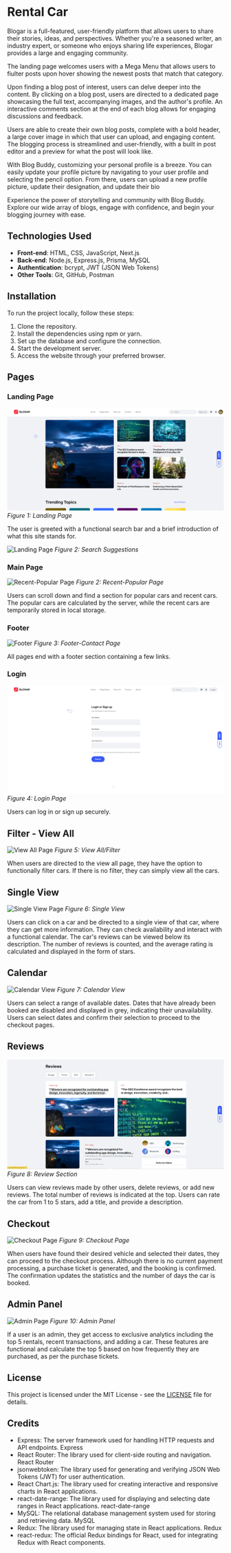 # Rental Car

Blogar is a full-featured, user-friendly platform that allows users to share their stories, ideas, and perspectives. Whether you're a seasoned writer, an industry expert, or someone who enjoys sharing life experiences, Blogar provides a large and engaging community.

The landing page welcomes users with a Mega Menu that allows users to fiulter posts upon hover showing the newest posts that match that category.

Upon finding a blog post of interest, users can delve deeper into the content. By clicking on a blog post, users are directed to a dedicated page showcasing the full text, accompanying images, and the author's profile. An interactive comments section at the end of each blog allows for engaging discussions and feedback.

Users are able to create their own blog posts, complete with a bold header, a large cover image in which that user can upload, and engaging content. The blogging process is streamlined and user-friendly, with a built in post editor and a preview for what the post will look like.

With Blog Buddy, customizing your personal profile is a breeze. You can easily update your profile picture by navigating to your user profile and selecting the pencil option. From there, users can upload a new profile picture, update their designation, and update their bio

Experience the power of storytelling and community with Blog Buddy. Explore our wide array of blogs, engage with confidence, and begin your blogging journey with ease.

## Technologies Used

- **Front-end**: HTML, CSS, JavaScript, Next.js
- **Back-end**: Node.js, Express.js, Prisma, MySQL
- **Authentication**: bcrypt, JWT (JSON Web Tokens)
- **Other Tools**: Git, GitHub, Postman

## Installation

To run the project locally, follow these steps:

1. Clone the repository.
2. Install the dependencies using npm or yarn.
3. Set up the database and configure the connection.
4. Start the development server.
5. Access the website through your preferred browser.

## Pages

### Landing Page

![Landing Page](readme-images/landing.png)
_Figure 1: Landing Page_

The user is greeted with a functional search bar and a brief introduction of what this site stands for.

![Landing Page](readme-images/search-suggestions.png)
_Figure 2: Search Suggestions_

### Main Page

![Recent-Popular Page](readme-images/recent-popular.png)
_Figure 2: Recent-Popular Page_

Users can scroll down and find a section for popular cars and recent cars. The popular cars are calculated by the server, while the recent cars are temporarily stored in local storage.

### Footer

![Footer](readme-images/footer.png)
_Figure 3: Footer-Contact Page_

All pages end with a footer section containing a few links.

### Login

![Login](readme-images/login.png)
_Figure 4: Login Page_

Users can log in or sign up securely.

## Filter - View All

![View All Page](readme-images/filter-viewAll.png)
_Figure 5: View All/Filter_

When users are directed to the view all page, they have the option to functionally filter cars. If there is no filter, they can simply view all the cars.

## Single View

![Single View Page](readme-images/single-view.png)
_Figure 6: Single View_

Users can click on a car and be directed to a single view of that car, where they can get more information. They can check availability and interact with a functional calendar. The car's reviews can be viewed below its description. The number of reviews is counted, and the average rating is calculated and displayed in the form of stars.

## Calendar

![Calendar View](readme-images/calendar.png)
_Figure 7: Calendar View_

Users can select a range of available dates. Dates that have already been booked are disabled and displayed in grey, indicating their unavailability. Users can select dates and confirm their selection to proceed to the checkout pages.

## Reviews

![Review Section](readme-images/reviews.png)
_Figure 8: Review Section_

Users can view reviews made by other users, delete reviews, or add new reviews. The total number of reviews is indicated at the top. Users can rate the car from 1 to 5 stars, add a title, and provide a description.

## Checkout

![Checkout Page](readme-images/checkout.png)
_Figure 9: Checkout Page_

When users have found their desired vehicle and selected their dates, they can proceed to the checkout process. Although there is no current payment processing, a purchase ticket is generated, and the booking is confirmed. The confirmation updates the statistics and the number of days the car is booked.

## Admin Panel

![Admin Page](readme-images/admin-panel.png)
_Figure 10: Admin Panel_

If a user is an admin, they get access to exclusive analytics including the top 5 rentals, recent transactions, and adding a car. These features are functional and calculate the top 5 based on how frequently they are purchased, as per the purchase tickets.

## License

This project is licensed under the MIT License - see the [LICENSE](LICENSE) file for details.

## Credits

- Express: The server framework used for handling HTTP requests and API endpoints. Express
- React Router: The library used for client-side routing and navigation. React Router
- jsonwebtoken: The library used for generating and verifying JSON Web Tokens (JWT) for user authentication.
- React Chart.js: The library used for creating interactive and responsive charts in React applications.
- react-date-range: The library used for displaying and selecting date ranges in React applications. react-date-range
- MySQL: The relational database management system used for storing and retrieving data. MySQL
- Redux: The library used for managing state in React applications. Redux
- react-redux: The official Redux bindings for React, used for integrating Redux with React components.
